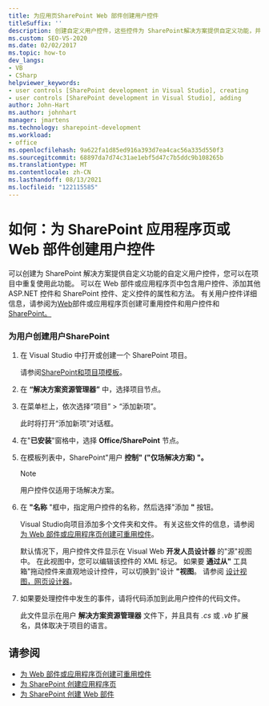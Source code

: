 ```yaml
---
title: 为应用页SharePoint Web 部件创建用户控件
titleSuffix: ''
description: 创建自定义用户控件，这些控件为 SharePoint解决方案提供自定义功能，并在 Web 部件或应用程序页中重复使用该功能。
ms.custom: SEO-VS-2020
ms.date: 02/02/2017
ms.topic: how-to
dev_langs:
- VB
- CSharp
helpviewer_keywords:
- user controls [SharePoint development in Visual Studio], creating
- user controls [SharePoint development in Visual Studio], adding
author: John-Hart
ms.author: johnhart
manager: jmartens
ms.technology: sharepoint-development
ms.workload:
- office
ms.openlocfilehash: 9a622fa1d85ed916a393d7ea4cac56a335d550f3
ms.sourcegitcommit: 68897da7d74c31ae1ebf5d47c7b5ddc9b108265b
ms.translationtype: MT
ms.contentlocale: zh-CN
ms.lasthandoff: 08/13/2021
ms.locfileid: "122115585"
---
```

# <a name="how-to-create-a-user-control-for-a-sharepoint-application-page-or-web-part"></a>如何：为 SharePoint 应用程序页或 Web 部件创建用户控件
  可以创建为 SharePoint 解决方案提供自定义功能的自定义用户控件，您可以在项目中重复使用此功能。 可以在 Web 部件或应用程序页中包含用户控件、添加其他 ASP.NET 控件和 SharePoint 控件、定义控件的属性和方法。 有关用户控件详细信息，请参阅为[Web](../sharepoint/creating-reusable-controls-for-web-parts-or-application-pages.md)部件或应用程序页创建可重用控件和用户控件和[SharePoint。](https://blogs.msdn.microsoft.com/kaevans/2011/04/28/user-controls-and-server-controls-in-sharepoint/)

### <a name="to-create-a-user-control-for-sharepoint"></a>为用户创建用户SharePoint

1. 在 Visual Studio 中打开或创建一个 SharePoint 项目。

     请参阅[SharePoint和项目项模板](../sharepoint/sharepoint-project-and-project-item-templates.md)。

2. 在 **“解决方案资源管理器”** 中，选择项目节点。

3. 在菜单栏上，依次选择“项目” > “添加新项”。

     此时将打开“添加新项”对话框。

4. 在"**已安装**"窗格中，选择 **Office/SharePoint** 节点。

5. 在模板列表中，SharePoint"用户 **控制" ("仅场解决方案) "。**

    > [!NOTE]
    > 用户控件仅适用于场解决方案。

6. 在 **"名称** "框中，指定用户控件的名称，然后选择"添加 **"** 按钮。

     Visual Studio向项目添加多个文件夹和文件。 有关这些文件的信息，请参阅 [为 Web 部件或应用程序页创建可重用控件](../sharepoint/creating-reusable-controls-for-web-parts-or-application-pages.md)。

     默认情况下，用户控件文件显示在 Visual Web **开发人员设计器** 的"源"视图中。 在此视图中，您可以编辑该控件的 XML 标记。 如果要 **通过从"** 工具箱"拖动控件来直观地设计控件，可以切换到"设计 **"视图**。 请参阅 [设计视图，网页设计器](/previous-versions/aspnet/ms178149\(v\=vs.100\))。

7. 如果要处理控件中发生的事件，请将代码添加到此用户控件的代码文件。

     此文件显示在用户 **解决方案资源管理器** 文件下，并且具有 *.cs* 或 *.vb* 扩展名，具体取决于项目的语言。

## <a name="see-also"></a>请参阅
- [为 Web 部件或应用程序页创建可重用控件](../sharepoint/creating-reusable-controls-for-web-parts-or-application-pages.md)
- [为 SharePoint 创建应用程序页](../sharepoint/creating-application-pages-for-sharepoint.md)
- [为 SharePoint 创建 Web 部件](../sharepoint/creating-web-parts-for-sharepoint.md)
